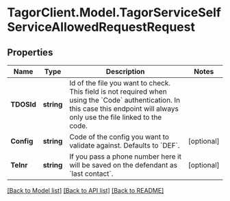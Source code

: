 # TagorClient.Model.TagorServiceSelfServiceAllowedRequestRequest

## Properties

Name | Type | Description | Notes
------------ | ------------- | ------------- | -------------
**TDOSId** | **string** | Id of the file you want to check. This field is not required when using the &#x60;Code&#x60; authentication. In this case this endpoint will always only use the file linked to the code. | 
**Config** | **string** | Code of the config you want to validate against. Defaults to &#x60;DEF&#x60;. | [optional] 
**Telnr** | **string** | If you pass a phone number here it will be saved on the defendant as &#x60;last contact&#x60;. | [optional] 

[[Back to Model list]](../README.md#documentation-for-models) [[Back to API list]](../README.md#documentation-for-api-endpoints) [[Back to README]](../README.md)

